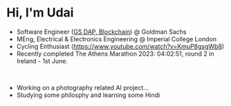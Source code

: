 # Hi, I'm Udai

- Software Engineer ([GS DAP, Blockchain](https://developer.gs.com/discover/gs-dap)) @ Goldman Sachs
- MEng, Electrical & Electronics Engineering @ Imperial College London
- Cycling Enthusiast (https://www.youtube.com/watch?v=KmuP8gsgWb8)
- Recently completed The Athens Marathon 2023: 04:02:51, round 2 in Ireland - 1st June.

<br>


- Working on a photography related AI project...
- Studying some philosphy and learning some Hindi

<!---

I’m currently learning 
- 💞️ I’m looking to collaborate on ...
- 📫 How to reach me ...

udai-arneja/udai-arneja is a ✨ special ✨ repository because its `README.md` (this file) appears on your GitHub profile.
You can click the Preview link to take a look at your changes.
--->
